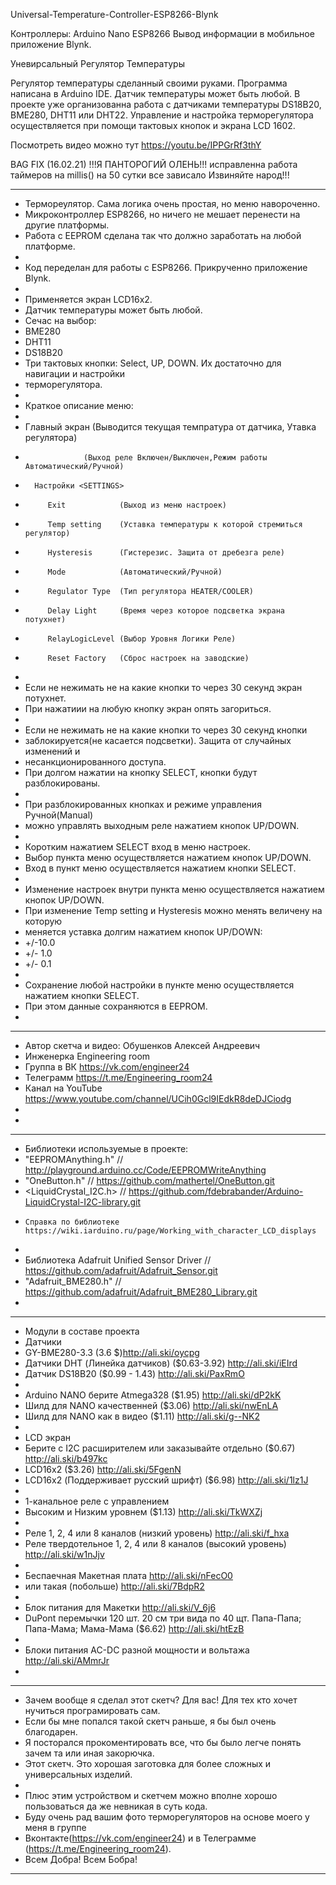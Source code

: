 Universal-Temperature-Controller-ESP8266-Blynk

Контроллеры:
  Arduino Nano
  ESP8266 Вывод информации в мобильное приложение Blynk.
  
Уневирсальный Регулятор Температуры

Регулятор температуры сделанный своими руками. Программа написана в Arduino IDE.
Датчик температуры может быть любой. В проекте уже организованна работа с датчиками температуры DS18B20, BME280, DHT11 или DHT22.
Управление и настройка терморегулятора осуществляется при помощи тактовых кнопок и экрана LCD 1602.

Посмотреть видео можно тут https://youtu.be/IPPGrRf3thY

BAG FIX (16.02.21)
!!!Я ПАНТОРОГИЙ ОЛЕНЬ!!!
исправленна работа таймеров на millis() на 50 сутки все зависало
Извиняйте народ!!!

 *****************************************************************************  
 *    Термореулятор. Сама логика очень простая, но меню навороченно.
 *    Микроконтроллер ESP8266, но ничего не мешает перенести на другие платформы.
 *    Работа с EEPROM сделана так что должно заработать на любой платформе.
 *    
 *    Код переделан для работы с ESP8266. Прикрученно приложение Blynk.
 *        
 *    Применяется экран LCD16x2.
 *    Датчик температуры может быть любой.  
 *    Сечас на выбор: 
 *    BME280
 *    DHT11
 *    DS18B20
 *    Три тактовых кнопки: Select, UP, DOWN. Их достаточно для навигации и настройки
 *    терморегулятора.
 *    
 *    Краткое описание меню:
 *    
 *    Главный экран (Выводится текущая темпратура от датчика, Утавка регулятора)
 *                  (Выход реле Включен/Выключен,Режим работы Автоматический/Ручной)
 *       Настройки <SETTINGS>
 *          Exit            (Выход из меню настроек)
 *          Temp setting    (Уставка температуры к которой стремиться регулятор)
 *          Hysteresis      (Гистерезис. Защита от дребезга реле)
 *          Mode            (Автоматический/Ручной)
 *          Regulator Type  (Тип регулятора HEATER/COOLER)
 *          Delay Light     (Время через которое подсветка экрана потухнет)
 *          RelayLogicLevel (Выбор Уровня Логики Реле)
 *          Reset Factory   (Сброс настроек на заводские)
 *          
 *    Если не нежимать не на какие кнопки то через 30 секунд экран потухнет.      
 *    При нажатиии на любую кнопку экран опять загориться.
 *    
 *    Если не нежимать не на какие кнопки то через 30 секунд кнопки 
 *    заблокируется(не касается подсветки).  Защита от случайных изменений и
 *    несанкционированного доступа.
 *    При долгом нажатии на кнопку SELECT, кнопки будут разблокированы.
 *    
 *    При разблокированных кнопках и режиме управления Ручной(Manual)
 *    можно управлять выходным реле нажатием кнопок UP/DOWN.
 *    
 *    Коротким нажатием SELECT вход в меню настроек.
 *    Выбор пункта меню осуществляется нажатием кнопок UP/DOWN.
 *    Вход в пункт меню осуществляется нажатием кнопки SELECT.
 *    
 *    Изменение настроек внутри пункта меню осуществляется нажатием кнопок UP/DOWN.
 *    При изменение Temp setting и Hysteresis можно менять величену на которую
 *    меняется уставка долгим нажатием кнопок UP/DOWN: 
 *    +/-10.0
 *    +/- 1.0
 *    +/- 0.1
 *    
 *    Сохранение любой настройки в пункте меню осуществляется нажатием кнопки SELECT.
 *    При этом данные сохраняются в EEPROM.
 *    
 *****************************************************************************    
 *    Автор скетча и видео: Обушенков Алексей Андреевич
 *    Инженерка Engineering room
 *    Группа в ВК https://vk.com/engineer24
 *    Телеграмм   https://t.me/Engineering_room24
 *    Канал на YouTube https://www.youtube.com/channel/UCih0Gcl9IEdkR8deDJCiodg
 *    
 *    
 *****************************************************************************
 * Библиотеки используемые в проекте:
 * "EEPROMAnything.h"     // http://playground.arduino.cc/Code/EEPROMWriteAnything
 * "OneButton.h"          // https://github.com/mathertel/OneButton.git
 * <LiquidCrystal_I2C.h>  // https://github.com/fdebrabander/Arduino-LiquidCrystal-I2C-library.git
 *     Справка по библиотеке https://wiki.iarduino.ru/page/Working_with_character_LCD_displays
 *     
 * Библиотека Adafruit Unified Sensor Driver // https://github.com/adafruit/Adafruit_Sensor.git
 * "Adafruit_BME280.h"                // https://github.com/adafruit/Adafruit_BME280_Library.git
 * 
 *****************************************************************************
 * Модули в составе проекта
 * Датчики
 * GY-BME280-3.3 (3.6 $)http://ali.ski/oycpg
 * Датчики DHT (Линейка датчиков) ($0.63-3.92) http://ali.ski/iEIrd
 * Датчик DS18B20 ($0.99 - 1.43) http://ali.ski/PaxRmO
 * 
 * Arduino NANO берите Atmega328 ($1.95) http://ali.ski/dP2kK
 * Шилд для NANO качественней ($3.06) http://ali.ski/nwEnLA
 * Шилд для NANO как в видео ($1.11) http://ali.ski/g--NK2
 * 
 * LCD экран 
 * Берите с I2C расширителем или заказывайте отдельно ($0.67) http://ali.ski/b497kc 
 * LCD16x2 ($3.26) http://ali.ski/5FgenN
 * LCD16x2 (Поддерживает русский шрифт) ($6.98) http://ali.ski/1lz1J
 * 
 * 1-канальное реле с управлением
 * Высоким и Низким уровнем ($1.13) http://ali.ski/TkWXZj
 * 
 * Реле 1, 2, 4 или 8 каналов (низкий уровень) http://ali.ski/f_hxa
 * Реле твердотельное 1, 2, 4 или 8 каналов (высокий уровень) http://ali.ski/w1nJjv
 * 
 * Беспаечная Макетная плата http://ali.ski/nFecO0
 * или такая (побольше) http://ali.ski/7BdpR2
 * 
 * Блок питания для Макетки http://ali.ski/V_6j6
 * DuPont перемычки 120 шт. 20 см три вида по 40 щт. Папа-Папа; Папа-Мама; Мама-Мама ($6.62) http://ali.ski/htEzB
 * 
 * Блоки питания AC-DC разной мощности и вольтажа http://ali.ski/AMmrJr
 * 
 ***************************************************************************** 
 * Зачем вообще я сделал этот скетч? Для вас! Для тех кто хочет нучиться програмировать сам.
 * Если бы мне попался такой скетч раньше, я бы был очень благодарен.
 * Я посторался прокоментировать все, что бы было легче понять зачем та или иная закорючка.
 * Этот скетч. Это хорошая заготовка для более сложных и универсальных изделий.
 * 
 * Плюс этим устройством и скетчем можно вполне хорошо пользоваться да же невникая в суть кода.
 * Буду очень рад вашим фото терморегуляторов на основе моего у меня в группе
 * Вконтакте(https://vk.com/engineer24) и в Телеграмме (https://t.me/Engineering_room24).
 * Всем Добра! Всем Бобра!
 *****************************************************************************
